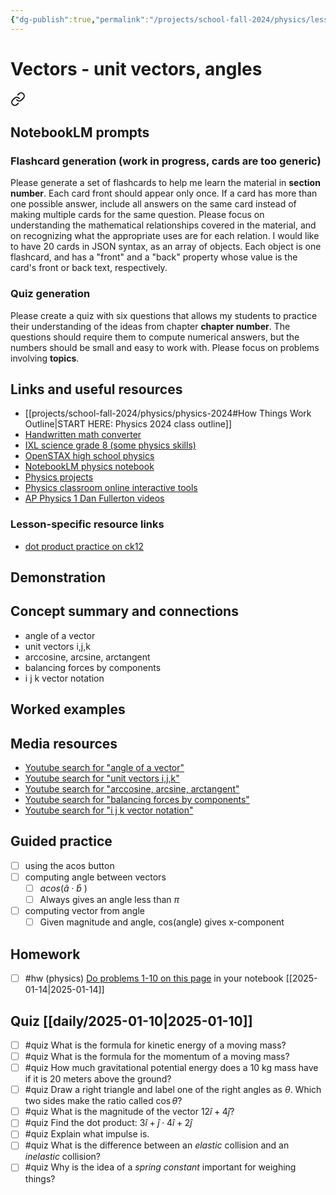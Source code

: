 ```yaml
---
{"dg-publish":true,"permalink":"/projects/school-fall-2024/physics/lessons/vectors-3/","tags":["gardenEntry"]}
---
```



#  Vectors - unit vectors, angles


<div class="transclusion internal-embed is-loaded"><a class="markdown-embed-link" href="/projects/school-fall-2024/physics/physics-2024/#notebook-lm-prompts" aria-label="Open link"><svg xmlns="http://www.w3.org/2000/svg" width="24" height="24" viewBox="0 0 24 24" fill="none" stroke="currentColor" stroke-width="2" stroke-linecap="round" stroke-linejoin="round" class="svg-icon lucide-link"><path d="M10 13a5 5 0 0 0 7.54.54l3-3a5 5 0 0 0-7.07-7.07l-1.72 1.71"></path><path d="M14 11a5 5 0 0 0-7.54-.54l-3 3a5 5 0 0 0 7.07 7.07l1.71-1.71"></path></svg></a><div class="markdown-embed">



## NotebookLM prompts

### Flashcard generation (work in progress, cards are too generic)

Please generate a set of flashcards to help me learn the material in **section number**. Each card front should appear only once. If a card has more than one possible answer, include all answers on the same card instead of making multiple cards for the same question. Please focus on understanding the mathematical relationships covered in the material, and on recognizing what the appropriate uses are for each relation. I would like to have 20 cards in JSON syntax, as an array of objects. Each object is one flashcard, and has a "front" and a "back" property whose value is the card's front or back text, respectively.

### Quiz generation

Please create a quiz with six questions that allows my students to practice their understanding of the ideas from chapter **chapter number**. The questions should require them to compute numerical answers, but the numbers should be small and easy to work with. Please focus on problems involving **topics**.



</div></div>


## Links and useful resources 

- [[projects/school-fall-2024/physics/physics-2024#How Things Work Outline\|START HERE: Physics 2024 class outline]]
- [Handwritten math converter](https://webdemo.myscript.com/views/math/index.html#)
- [IXL science grade 8 (some physics skills)](https://www.ixl.com/science/grade-8)
- [OpenSTAX high school physics](https://openstax.org/books/physics/pages/1-introduction)
- [NotebookLM physics notebook](https://notebooklm.google.com/notebook/94fe29f5-cebb-4621-9e03-d20110b7a978)
- [Physics projects](https://www.sciencebuddies.org/science-fair-projects/science-projects/physics/high-school)
- [Physics classroom online interactive tools](https://www.physicsclassroom.com)
- [AP Physics 1 Dan Fullerton videos](https://www.youtube.com/playlist?list=PLd2HWlWc-MsysWuL9ksneEM8cl5bk3bHH)


### Lesson-specific resource links

- [dot product practice on ck12](https://flexbooks.ck12.org/cbook/ck-12-precalculus-concepts-2.0/section/7.4/primary/lesson/dot-product-and-angle-between-two-vectors-pcalc/) 


## Demonstration


## Concept summary and connections


- angle of a vector 
- unit vectors i,j,k 
- arccosine, arcsine, arctangent 
- balancing forces by components 
- i j k vector notation 

## Worked examples



## Media resources

- [Youtube search for "angle of a vector"](https://www.youtube.com/results?search_query=angle%20of%20a%20vector) 
- [Youtube search for "unit vectors i,j,k"](https://www.youtube.com/results?search_query=unit%20vectors%20i,j,k) 
- [Youtube search for "arccosine, arcsine, arctangent"](https://www.youtube.com/results?search_query=arccosine,%20arcsine,%20arctangent) 
- [Youtube search for "balancing forces by components"](https://www.youtube.com/results?search_query=balancing%20forces%20by%20components) 
- [Youtube search for "i j k vector notation"](https://www.youtube.com/results?search_query=i%20j%20k%20vector%20notation) 

## Guided practice


- [ ] using the acos button  
- [ ] computing angle between vectors  
    - [ ] $acos(\hat{a} \cdot \hat{b}$ )
    - [ ] Always gives an angle less than $\pi$
- [ ] computing vector from angle  
    - [ ] Given magnitude and angle, cos(angle) gives x-component

## Homework

- [ ] #hw (physics) [Do problems 1-10 on this page](https://flexbooks.ck12.org/cbook/ck-12-precalculus-concepts-2.0/section/7.4/primary/lesson/dot-product-and-angle-between-two-vectors-pcalc/?referrer=search#) in your notebook [[2025-01-14\|2025-01-14]] 

## Quiz [[daily/2025-01-10\|2025-01-10]]

- [ ] #quiz What is the formula for kinetic energy of a moving mass? 
- [ ] #quiz What is the formula for the momentum of a moving mass?
- [ ] #quiz How much gravitational potential energy does a 10 kg mass have if it is 20 meters above the ground?
- [ ] #quiz Draw a right triangle and label one of the right angles as $\theta$. Which two sides make the ratio called $\cos \theta$?
- [ ] #quiz What is the magnitude of the vector $12\hat{i}+4\hat{j}$?
- [ ] #quiz Find the dot product: $3\hat{i}+\hat{j}\cdot 4\hat{ i}+2\hat{j}$
- [ ] #quiz Explain what impulse is.
- [ ] #quiz What is the difference between an *elastic* collision and an *inelastic* collision?
- [ ] #quiz Why is the idea of a *spring constant* important for weighing things?
